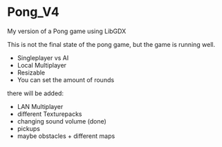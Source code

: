 # Pong_V4
My version of a Pong game using LibGDX

This is not the final state of the pong game, but the game is running well.

- Singleplayer vs AI
- Local Multiplayer
- Resizable
- You can set the amount of rounds

there will be added:
- LAN Multiplayer
- different Texturepacks
- changing sound volume (done)
- pickups
- maybe obstacles + different maps
